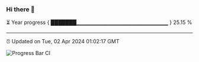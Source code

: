 ### Hi there 👋

⏳ Year progress { ███████▁▁▁▁▁▁▁▁▁▁▁▁▁▁▁▁▁▁▁▁▁▁▁ } 25.15 %

---

⏰ Updated on Tue, 02 Apr 2024 01:02:17 GMT

![Progress Bar CI](https://github.com/liununu/liununu/workflows/Progress%20Bar%20CI/badge.svg)
